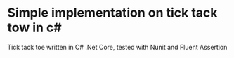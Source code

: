 # Simple implementation on tick tack tow in c#
Tick tack toe written in C# .Net Core, tested with Nunit and Fluent Assertion
